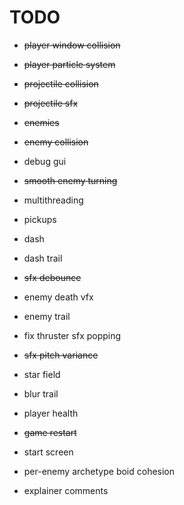 # TODO

- ~~player window collision~~
- ~~player particle system~~
- ~~projectile collision~~
- ~~projectile sfx~~
- ~~enemies~~
- ~~enemy collision~~
- debug gui
- ~~smooth enemy turning~~
- multithreading
- pickups
- dash
- dash trail
- ~~sfx debounce~~
- enemy death vfx
- enemy trail
- fix thruster sfx popping
- ~~sfx pitch variance~~
- star field
- blur trail
- player health
- ~~game restart~~
- start screen

- per-enemy archetype boid cohesion

- explainer comments